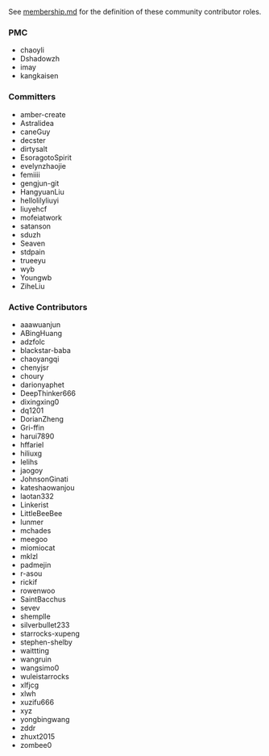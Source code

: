 ﻿See [membership.md](https://github.com/StarRocks/starrocks/blob/main/Community-Membership.md) for the definition of these community contributor roles.

### PMC
- chaoyli
- Dshadowzh
- imay
- kangkaisen

### Committers
- amber-create
- Astralidea
- caneGuy
- decster
- dirtysalt
- EsoragotoSpirit
- evelynzhaojie
- femiiii
- gengjun-git
- HangyuanLiu
- hellolilyliuyi
- liuyehcf
- mofeiatwork
- satanson
- sduzh
- Seaven
- stdpain
- trueeyu
- wyb
- Youngwb
- ZiheLiu

### Active Contributors
- aaawuanjun
- ABingHuang
- adzfolc
- blackstar-baba
- chaoyangqi
- chenyjsr
- choury
- darionyaphet
- DeepThinker666
- dixingxing0
- dq1201
- DorianZheng
- Gri-ffin
- harui7890
- hffariel
- hiliuxg
- Ielihs
- jaogoy
- JohnsonGinati
- kateshaowanjou
- laotan332
- Linkerist
- LittleBeeBee
- lunmer
- mchades
- meegoo
- miomiocat
- mklzl
- padmejin
- r-asou
- rickif
- rowenwoo
- SaintBacchus
- sevev
- shemplle
- silverbullet233
- starrocks-xupeng
- stephen-shelby
- waittting
- wangruin
- wangsimo0
- wuleistarrocks
- xlfjcg
- xlwh
- xuzifu666
- xyz
- yongbingwang
- zddr
- zhuxt2015
- zombee0


